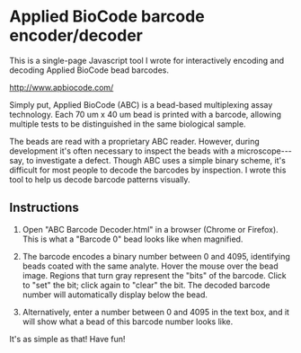 # Applied BioCode barcode encoder/decoder

This is a single-page Javascript tool I wrote for interactively encoding and
decoding Applied BioCode bead barcodes.

http://www.apbiocode.com/

Simply put, Applied BioCode (ABC) is a bead-based multiplexing assay
technology. Each 70 um x 40 um bead is printed with a barcode, allowing
multiple tests to be distinguished in the same biological sample.

The beads are read with a proprietary ABC reader. However, during development
it's often necessary to inspect the beads with a microscope---say, to investigate
a defect. Though ABC uses a simple binary scheme, it's difficult for most
people to decode the barcodes by inspection. I wrote this tool to help us
decode barcode patterns visually.


## Instructions

1. Open "ABC Barcode Decoder.html" in a browser (Chrome or Firefox). This is
what a "Barcode 0" bead looks like when magnified.
2. The barcode encodes a binary number between 0 and 4095, identifying beads
coated with the same analyte. Hover the mouse over the bead image. Regions that
turn gray represent the "bits" of the barcode. Click to "set" the bit; click
again to "clear" the bit. The decoded barcode number will automatically
display below the bead.

3. Alternatively, enter a number between 0 and 4095 in the text box, and it
will show what a bead of this barcode number looks like.

It's as simple as that!  Have fun!